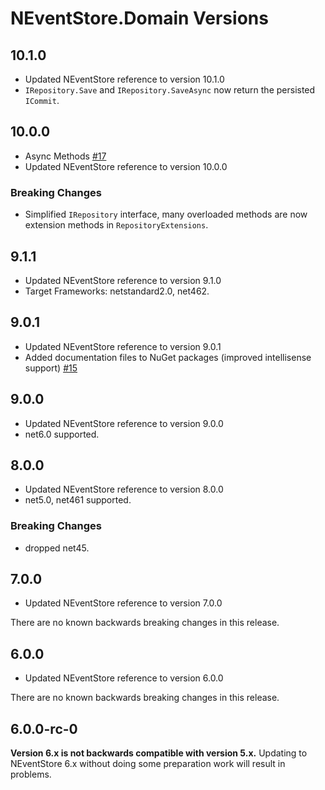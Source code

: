 # NEventStore.Domain Versions

## 10.1.0

- Updated NEventStore reference to version 10.1.0
- `IRepository.Save` and `IRepository.SaveAsync` now return the persisted `ICommit`.

## 10.0.0

- Async Methods [#17](https://github.com/NEventStore/NEventStore.Domain/issues/17)
- Updated NEventStore reference to version 10.0.0

### Breaking Changes

- Simplified `IRepository` interface, many overloaded methods are now extension methods in `RepositoryExtensions`.

## 9.1.1

- Updated NEventStore reference to version 9.1.0
- Target Frameworks: netstandard2.0, net462.

## 9.0.1

- Updated NEventStore reference to version 9.0.1
- Added documentation files to NuGet packages (improved intellisense support) [#15](https://github.com/NEventStore/NEventStore.Domain/issues/15)

## 9.0.0

- Updated NEventStore reference to version 9.0.0
- net6.0 supported.

## 8.0.0

- Updated NEventStore reference to version 8.0.0
- net5.0, net461 supported.

### Breaking Changes

- dropped net45.


## 7.0.0

- Updated NEventStore reference to version 7.0.0

There are no known backwards breaking changes in this release.

## 6.0.0

- Updated NEventStore reference to version 6.0.0

There are no known backwards breaking changes in this release.

## 6.0.0-rc-0

__Version 6.x is not backwards compatible with version 5.x.__ Updating to NEventStore 6.x without doing some preparation work will result in problems.
